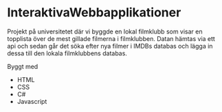 # InteraktivaWebbapplikationer
Projekt på universitetet där vi byggde en lokal filmklubb som visar en topplista över de mest gillade filmerna i filmklubben. Datan hämtas via ett api och sedan går det söka efter nya filmer i IMDBs databas och lägga in dessa till den lokala filmklubbens databas.

Byggt med
* HTML
* CSS
* C#
* Javascript
